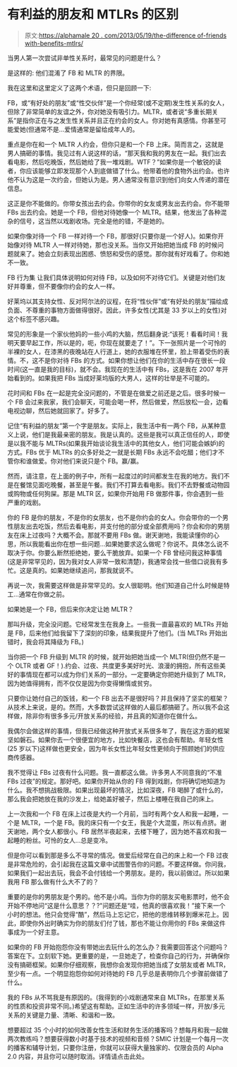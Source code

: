 # 有利益的朋友和 MTLRs 的区别

> 原文:[https://alphamale 20 . com/2013/05/19/the-difference of-friends with-benefits-mtlrs/](https://alphamale20.com/2013/05/19/the-difference-between-friends-with-benefits-and-mtlrs/)

当男人第一次尝试非单性关系时，最常见的问题是什么？

是这样的:
他们混淆了 FB 和 MLTR 的界限。

我在这里和这里定义了这两个术语，但只是回顾一下:

FB，或“有好处的朋友”或“性交伙伴”是一个你经常(或不定期)发生性关系的女人，但除了非常简单的友谊之外，你对她没有吸引力。MLTR，或者说“多重长期关系”是指你正在与之发生性关系并且正在约会的女人。你对她有真感情。你甚至可能爱她(但通常不是...爱情通常是留给成年人的。

重点是你在和一个 MLTR 人约会，但你只是和一个 FB 上床。简而言之，这就是男人搞砸的事情。我见过有人说这样的话，“那天我和我的男友在一起。我们出去看电影，然后吃晚饭，然后她给了我一堆戏剧。WTF？”如果你是一个敏锐的读者，你应该能够立即发现那个人到底做错了什么。他带着他的食物外出约会。也许他不认为这是一次约会，但她认为是。男人通常没有意识到他们向女人传递的潜在信息。

这正是你不能做的。你带女孩出去约会。你带你的女友或男友出去约会。你不能带 FBs 出去约会。她是一个 FB，但他对待她像一个 MLTR。结果，他发出了各种混杂的信号，这当然以戏剧收场。完全是他的错，不是她的。

如果你像对待一个 FB 一样对待一个 FB，那很好(只要你是一个好人)。如果你开始像对待 MLTR 人一样对待她，那也没关系。当你又开始把她当成 FB 的时候问题就来了。她会立刻表现出困惑、愤怒和受伤的感觉。那你就有好戏看了。你和她不一致。

FB 行为集
让我们具体说明如何对待 FB，以及如何不对待它们。关键是对他们友好并尊重，但不要像你约会的女人一样。

好莱坞以其支持女性、反对阿尔法的议程，在将“性伙伴”或“有好处的朋友”描绘成负面、不尊重的事物方面做得很好。因此，许多女性(尤其是 33 岁以上的女性)对这个标签不感兴趣。

常见的形象是一个家伙他妈的一些小鸡的大脑，然后翻身说:“该死！看看时间！我明天要早起工作，所以是的，呃，你现在就要走了！”。下一张照片是一个可怜的半裸的女人，在漆黑的夜晚站在人行道上，她的衣服堆在怀里，脸上带着受伤的表情。不，这不是你对待 FBs 的方式。如果你想让他们在你的生活中存在很长一段时间(这一直是我的目标)，就不会。我现在的生活中有 FBs，这是我在 2007 年开始看到的。如果我把 FBs 当成好莱坞版的大男人，这样的壮举是不可能的。

花时间和 FBs 在一起是完全没问题的，不管是在做爱之前还是之后。很多时候一个 FB 会过来我家，我们会聊天，可能会喝一杯，然后做爱，然后放松一会，边看电视边聊，然后她就回家了。好多了。

记住“有利益的朋友”第一个字是朋友。实际上，我生活中有一两个 FB，从某种意义上说，他们是我最亲密的朋友。我是认真的。这些是我可以真正信任的人，即使是以我不能与 MLTRs(如果我开始谈论我生活中的其他女人，他们可能会嫉妒)的方式。FBs 优于 MLTRs 的众多好处之一就是长期 FBs 永远不会吃醋；他们才不管你和谁做爱。你对他们来说只是个 FB。赢/赢。

然而，请注意，在上面的例子中，所有一起度过的时间都发生在我的地方。我们不是在餐馆见面吃晚餐，甚至是午餐。我们不打算去看电影。我们不去野餐或动物园或购物或任何狗屎。那是 MLTR 区，如果你开始用 FB 做那件事，你会遇到一些严重的戏剧。

你的 FB 是你的朋友，不是你的女朋友，也不是你约会的女人。你会带你的一个男性朋友出去吃饭，然后去看电影，并支付他的部分或全部费用吗？你会和你的男朋友在床上过夜吗？大概不会。那就不要用 FBs 做。谢天谢地，我能读懂你的心思，所以我能看出你在想一些问题...如果她要求这么做呢？你说不。具体怎么说不取决于你。你要么断然拒绝她，要么干脆放弃。如果一个 FB 曾经问我这种事情(这是非常罕见的，因为我对女人非常一致和清楚)，我通常会找一些借口说我有多忙。这是真的。如果她继续追问，那我就说不。

再说一次，我需要这样做是非常罕见的。女人很聪明。他们知道自己什么时候是特工...通常在你做之前。

如果她是一个 FB，但后来你决定让她 MLTR？

那叫升级，完全没问题。它经常发生在我身上。一些我一直最喜欢的 MLTRs 开始是 FB，后来他们给我留下了深刻的印象，结果我提升了他们。(当 MLTRs 开始出错时，我会将其降级为 FB。)

当你把一个 FB 升级到 MLTR 的时候，就开始把她当成一个 MLTR(但仍然不是一个 OLTR 或者 GF！).约会、过夜、共度更多美好时光、浪漫的拥抱，所有这些美好的事情现在都可以成为你们关系的一部分。一定要确定你把她升级到了 MLTR，因为她值得拥有，而不仅仅是因为你变得懒惰或贫穷。

只要你让她付自己的饭钱，和一个 FB 出去不是很好吗？并且保持了坚实的框架？从技术上来说，是的。然而，大多数尝试这样做的人最后都搞砸了。所以我不会这样做，除非你有很多多元/开放关系的经验，并且真的知道你在做什么。

我偶尔会做这样的事情，但我已经做这种开放式关系很多年了，我在这方面的框架坚如磐石。如果你去一个很便宜的地方，比如快餐店，这也会有帮助。年轻女性(25 岁以下)这样做也更安全，因为年长女性比年轻女性更倾向于照顾她们的供应商传感器。

我不觉得让 FBs 过夜有什么问题。我一直都这么做。许多男人不同意我的“不准 FBs 过夜”的规定。那好吧。如果你开始从你的 FB 得到戏剧，你将确切地知道为什么。我不想挑战极限。如果出现最坏的情况，比如深夜，FB 喝醉了或什么的，那么我会把她放在我的沙发上，给她盖好被子，然后上楼睡在我自己的床上。

上一次我和一个 FB 在床上过夜是大约一个月前，当时有两个女人和我一起睡，一个是 MLTR，一个是 FB。我的床只有一个女王，我是个大混蛋，所以有点挤。谢天谢地，两个女人都很小。FB 居然半夜起来，去楼下睡了，因为她不喜欢和我一起睡的粉丝。可怜的女人...总是变冷。

但是你可以看到那是多么不寻常的情况。做爱后经常在自己的床上和一个 FB 过夜是非常危险的，会引起我在这篇文章中试图警告你的问题。不要这样做。你问我，如果我们一起出去玩，我会不会付钱给一个男朋友。是的，我以前做过。所以如果我用 FB 那么做有什么大不了的？

重要的是你的男朋友是个男的。他不是小鸡。当你为你的朋友买电影票时，他不会开始不停地问“这是什么意思？？?"问题还是“哇，他真的很喜欢我！”接下来一个小时的想法。他只会觉得“酷”，然后马上忘记它，把他的思维转移到爆米花上。因此，即使你外出时确实为你的朋友们付了钱，那也不能让你用你的 FBs 来做这件事成为一个好主意。

如果你的 FB 开始抱怨你没有带她出去玩什么的怎么办？我需要回答这个问题吗？答案在下。立刻软下她。更重要的是，一旦她走了，检查你自己的行为，并确保你没有搞砸框架。如果你仔细观察，我想你会发现你把她当成了女朋友或者 MLTR，至少有一点。一个明显抱怨你如何对待她的 FB 几乎总是表明你几个步骤前做错了什么。

我的 FBs 从不骂我是有原因的。(我得到的小戏剧通常来自 MLTRs，在那里关系的性质和投资非常不同。)希望这有帮助。正如生活中的许多领域一样，开放/多元关系的关键是力量、清晰、和谐和一致。

想要超过 35 个小时的如何改善女性生活和财务生活的播客吗？想每月和我一起做两次教练吗？想要获得数小时基于技术的视频和音频？SMIC 计划是一个每月一次的播客和辅导计划，只要你注册，你就可以获得大量独家的、仅限会员的 Alpha 2.0 内容，并且你可以随时取消。详情请点击此处。